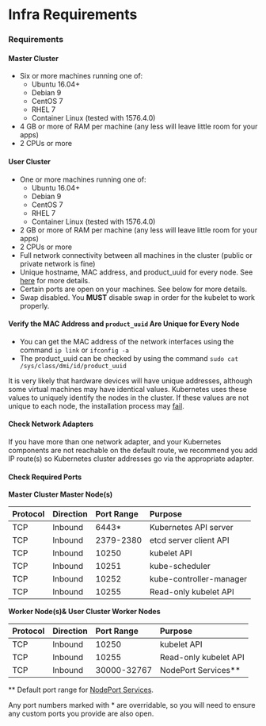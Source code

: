 # Infra Requirements

### Requirements <a id="requirements"></a>

#### Master Cluster <a id="master-cluster"></a>

* Six or more machines running one of:
  * Ubuntu 16.04+
  * Debian 9
  * CentOS 7
  * RHEL 7
  * Container Linux \(tested with 1576.4.0\)
* 4 GB or more of RAM per machine \(any less will leave little room for your apps\)
* 2 CPUs or more

#### User Cluster <a id="user-cluster"></a>

* One or more machines running one of:
  * Ubuntu 16.04+
  * Debian 9
  * CentOS 7
  * RHEL 7
  * Container Linux \(tested with 1576.4.0\)
* 2 GB or more of RAM per machine \(any less will leave little room for your apps\)
* 2 CPUs or more
* Full network connectivity between all machines in the cluster \(public or private network is fine\)
* Unique hostname, MAC address, and product\_uuid for every node. See [here](cluster-requirements.md#verify-the-mac-address-and-product-uuid-are-unique-for-every-node) for more details.
* Certain ports are open on your machines. See below for more details.
* Swap disabled. You **MUST** disable swap in order for the kubelet to work properly.

#### Verify the MAC Address and `product_uuid` Are Unique for Every Node <a id="verify-the-mac-address-and-product_uuid-are-unique-for-every-node"></a>

* You can get the MAC address of the network interfaces using the command `ip link` or `ifconfig -a`
* The product\_uuid can be checked by using the command `sudo cat /sys/class/dmi/id/product_uuid`

It is very likely that hardware devices will have unique addresses, although some virtual machines may have identical values. Kubernetes uses these values to uniquely identify the nodes in the cluster. If these values are not unique to each node, the installation process may [fail](https://github.com/kubernetes/kubeadm/issues/31).

#### Check Network Adapters <a id="check-network-adapters"></a>

If you have more than one network adapter, and your Kubernetes components are not reachable on the default route, we recommend you add IP route\(s\) so Kubernetes cluster addresses go via the appropriate adapter.

#### Check Required Ports <a id="check-required-ports"></a>

**Master Cluster Master Node\(s\)**

| Protocol | Direction | Port Range | Purpose |
| :--- | :--- | :--- | :--- |
| TCP | Inbound | 6443\* | Kubernetes API server |
| TCP | Inbound | 2379-2380 | etcd server client API |
| TCP | Inbound | 10250 | kubelet API |
| TCP | Inbound | 10251 | kube-scheduler |
| TCP | Inbound | 10252 | kube-controller-manager |
| TCP | Inbound | 10255 | Read-only kubelet API |

**Worker Node\(s\)& User Cluster Worker Nodes**

| Protocol | Direction | Port Range | Purpose |
| :--- | :--- | :--- | :--- |
| TCP | Inbound | 10250 | kubelet API |
| TCP | Inbound | 10255 | Read-only kubelet API |
| TCP | Inbound | 30000-32767 | NodePort Services\*\* |

\*\* Default port range for [NodePort Services](https://kubernetes.io/docs/concepts/services-networking/service/).

Any port numbers marked with \* are overridable, so you will need to ensure any custom ports you provide are also open.

